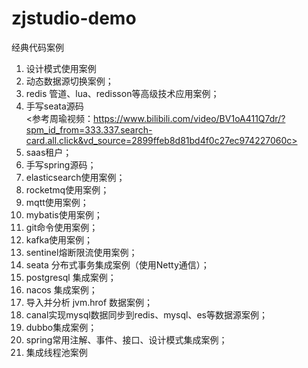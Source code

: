 # zjstudio-demo
经典代码案例


1. 设计模式使用案例
2. 动态数据源切换案例；
3. redis 管道、lua、redisson等高级技术应用案例；
4. 手写seata源码<br>
<参考周瑜视频：https://www.bilibili.com/video/BV1oA411Q7dr/?spm_id_from=333.337.search-card.all.click&vd_source=2899ffeb8d81bd4f0c27ec974227060c>
5. saas租户；
6. 手写spring源码；
7. elasticsearch使用案例；
8. rocketmq使用案例；
9. mqtt使用案例；
10. mybatis使用案例；
11. git命令使用案例；
12. kafka使用案例；
13. sentinel熔断限流使用案例；
14. seata 分布式事务集成案例（使用Netty通信）；
15. postgresql 集成案例；
16. nacos 集成案例；
17. 导入并分析 jvm.hrof 数据案例；
18. canal实现mysql数据同步到redis、mysql、es等数据源案例；
19. dubbo集成案例；
20. spring常用注解、事件、接口、设计模式集成案例；
21. 集成线程池案例